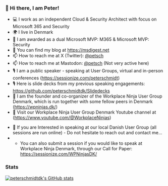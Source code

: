 ### 👋 Hi there, I am Peter!

* 💻 I work as an independent Cloud & Security Architect with focus on Microsoft 365 and Security
* 🌍 I live in Denmark
* 🎉 I am awarded as a dual Microsoft MVP: M365 & Microsoft MVP: Security
* 🔭 You can find my blog at https://msdigest.net
* 📫 How to reach me at X (Twitter): [@petsch](https://www.twitter.com/petsch)
* 📫 How to reach me at Mastodon: [@petsch](https://mastodon.cloud/@petsch) (Not very active here)
* 🎙 I am a public speaker - speaking at User Groups, virtual and in-person conferences (https://sessionize.com/peterschmidt)
* 🎙 Here is slide decks from my previous speaking engagements: https://github.com/peterschmidtdk/Slidedecks
* 👯 I am the founder and co-organizer of the Workplace Ninja User Group Denmark, which is run together with some fellow peers in Denmark (https://wpninjas.dk/)
* 👯 Visit our Workplace Ninja User Group Denmark Youtube channel at (https://www.youtube.com/@WorkplaceNinjas)
- 💬 If you are Interested in speaking at our local Danish User Group (all sessions are run online) - Do not hesitate to reach out and contact me...
- - You can also submit a session if you would like to speak at Workplace Ninja Denmark, through our Call for Paper: https://sessionize.com/WPNinjasDK/

### Stats
[![peterschmidtdk's GitHub stats](https://github-readme-stats.vercel.app/api?username=peterschmidtdk&amp;theme=dark&amp;show_icons=true)](https://github.com/peterschmidtdk/github-readme-stats)


<!--
**peterschmidtdk/peterschmidtdk** is a ✨ _special_ ✨ repository because its `README.md` (this file) appears on your GitHub profile.

Here are some ideas to get you started:

- 🔭 I’m currently working on ...
- 🌱 I’m currently learning ...
- 👯 I’m looking to collaborate on ...
- 🤔 I’m looking for help with ...
- 💬 Ask me about ...
- 
- 😄 Pronouns: ...
- ⚡ Fun fact: ...
-->
